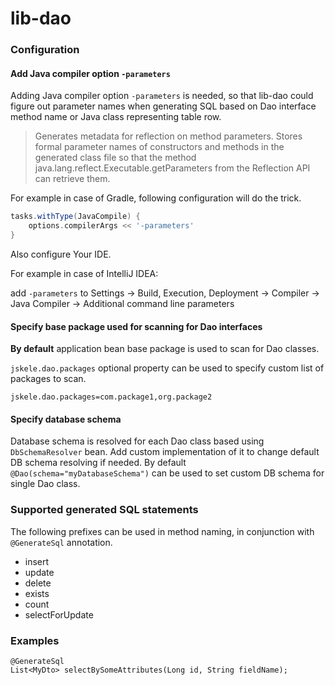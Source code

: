 # lib-dao

 
### Configuration

#### Add Java compiler option `-parameters`
Adding Java compiler option `-parameters` is needed,
so that lib-dao could figure out parameter names when generating SQL
based on Dao interface method name or Java class representing table row.

> Generates metadata for reflection on method parameters.
> Stores formal parameter names of constructors and methods in the generated class file
> so that the method java.lang.reflect.Executable.getParameters
> from the Reflection API can retrieve them.

For example in case of Gradle, following configuration will do the trick.
```gradle
tasks.withType(JavaCompile) {
    options.compilerArgs << '-parameters'
}
```

Also configure Your IDE.

For example in case of IntelliJ IDEA:

add `-parameters` to
Settings -> Build, Execution, Deployment -> Compiler -> Java Compiler -> Additional command line parameters

#### Specify base package used for scanning for Dao interfaces
 
**By default** application bean base package is used to scan for Dao classes. 
 
`jskele.dao.packages` optional property can be used to specify custom list of packages to scan.

```
jskele.dao.packages=com.package1,org.package2
```

#### Specify database schema

Database schema is resolved for each Dao class based using `DbSchemaResolver` bean.
Add custom implementation of it to change default DB schema resolving if needed.
By default
`@Dao(schema="myDatabaseSchema")`
can be used to set custom DB schema for single Dao class.


### Supported generated SQL statements

The following prefixes can be used in method naming, in conjunction with `@GenerateSql` annotation.

* insert
* update
* delete
* exists
* count
* selectForUpdate


### Examples

```
@GenerateSql
List<MyDto> selectBySomeAttributes(Long id, String fieldName);
```
